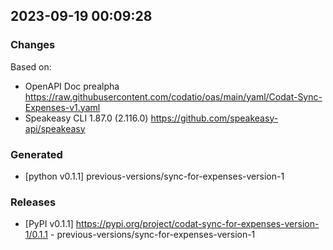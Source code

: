 

## 2023-09-19 00:09:28
### Changes
Based on:
- OpenAPI Doc prealpha https://raw.githubusercontent.com/codatio/oas/main/yaml/Codat-Sync-Expenses-v1.yaml
- Speakeasy CLI 1.87.0 (2.116.0) https://github.com/speakeasy-api/speakeasy
### Generated
- [python v0.1.1] previous-versions/sync-for-expenses-version-1
### Releases
- [PyPI v0.1.1] https://pypi.org/project/codat-sync-for-expenses-version-1/0.1.1 - previous-versions/sync-for-expenses-version-1